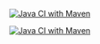 [![Java CI with Maven](https://github.com/simonpirko/ninaction/actions/workflows/maven.yml/badge.svg?branch=master)](https://github.com/simonpirko/ninaction/actions/workflows/maven.yml)

[![Java CI with Maven](https://github.com/simonpirko/ninaction/actions/workflows/maven.yml/badge.svg)](https://github.com/simonpirko/ninaction/actions/workflows/maven.yml)
